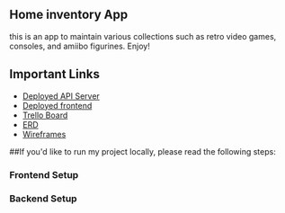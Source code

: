 ## Home inventory App

this is an app to maintain various collections such as retro video games, consoles, and amiibo figurines. Enjoy!

## Important Links

- [Deployed API Server]()
- [Deployed frontend]()
- [Trello Board]()
- [ERD]()
- [Wireframes]()

##If you'd like to run my project locally, please read the following steps:

### Frontend Setup

### Backend Setup